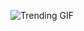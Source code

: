 ![Trending GIF](https://media4.giphy.com/media/v1.Y2lkPThiYjIxNzcyMXIzemNlNWp0OTNvbmZteGRnZmNjN3dkcm5yY3JyM3J5cWlqZGQ2bSZlcD12MV9naWZzX3NlYXJjaCZjdD1n/bGgsc5mWoryfgKBx1u/giphy.gif)
